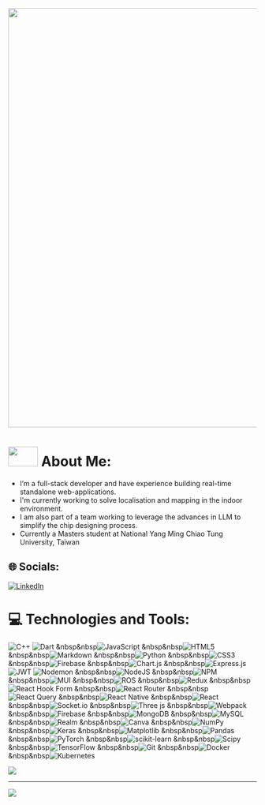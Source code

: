 <img src="https://github.com/user-attachments/assets/2fb14e31-4786-488b-99b2-684f925cb7f9" width="850" />

# <img src="https://github.com/user-attachments/assets/6f3036b2-e84c-4798-b9dc-11cdd8dbe67f" width="60" height="40" /> About Me:

- I’m a full-stack developer and have experience building real-time standalone web-applications.
- I'm currently working to solve localisation and  mapping in the indoor environment.
- I am also part of a team working to leverage the advances in LLM to simplify the chip designing process.
- Currently a Masters student at National Yang Ming Chiao Tung University, Taiwan


## 🌐 Socials:
[![LinkedIn](https://img.shields.io/badge/LinkedIn-%230077B5.svg?logo=linkedin&logoColor=white)](https://linkedin.com/in/azmatullah-khan-softwaredeveloper) 

# 💻 Technologies and Tools:
![C++](https://img.shields.io/badge/c++-%2300599C.svg?style=flat&logo=c%2B%2B&logoColor=white) ![Dart](https://img.shields.io/badge/dart-%230175C2.svg?style=flat&logo=dart&logoColor=white) &nbsp&nbsp![JavaScript](https://img.shields.io/badge/javascript-%23323330.svg?style=flat&logo=javascript&logoColor=%23F7DF1E) &nbsp&nbsp![HTML5](https://img.shields.io/badge/html5-%23E34F26.svg?style=flat&logo=html5&logoColor=white) &nbsp&nbsp![Markdown](https://img.shields.io/badge/markdown-%23000000.svg?style=flat&logo=markdown&logoColor=white) &nbsp&nbsp![Python](https://img.shields.io/badge/python-3670A0?style=flat&logo=python&logoColor=ffdd54) &nbsp&nbsp![CSS3](https://img.shields.io/badge/css3-%231572B6.svg?style=flat&logo=css3&logoColor=white) &nbsp&nbsp![Firebase](https://img.shields.io/badge/firebase-%23039BE5.svg?style=flat&logo=firebase) &nbsp&nbsp![Chart.js](https://img.shields.io/badge/chart.js-F5788D.svg?style=flat&logo=chart.js&logoColor=white) &nbsp&nbsp![Express.js](https://img.shields.io/badge/express.js-%23404d59.svg?style=flat&logo=express&logoColor=%2361DAFB) ![JWT](https://img.shields.io/badge/JWT-black?style=flat&logo=JSON%20web%20tokens) ![Nodemon](https://img.shields.io/badge/NODEMON-%23323330.svg?style=flat&logo=nodemon&logoColor=%BBDEAD) &nbsp&nbsp![NodeJS](https://img.shields.io/badge/node.js-6DA55F?style=flat&logo=node.js&logoColor=white) &nbsp&nbsp![NPM](https://img.shields.io/badge/NPM-%23CB3837.svg?style=flat&logo=npm&logoColor=white) &nbsp&nbsp![MUI](https://img.shields.io/badge/MUI-%230081CB.svg?style=flat&logo=mui&logoColor=white) &nbsp&nbsp![ROS](https://img.shields.io/badge/ros-%230A0FF9.svg?style=flat&logo=ros&logoColor=white) &nbsp&nbsp![Redux](https://img.shields.io/badge/redux-%23593d88.svg?style=flat&logo=redux&logoColor=white) &nbsp&nbsp![React Hook Form](https://img.shields.io/badge/React%20Hook%20Form-%23EC5990.svg?style=flat&logo=reacthookform&logoColor=white) &nbsp&nbsp![React Router](https://img.shields.io/badge/React_Router-CA4245?style=flat&logo=react-router&logoColor=white) &nbsp&nbsp![React Query](https://img.shields.io/badge/-React%20Query-FF4154?style=flat&logo=react%20query&logoColor=white) &nbsp&nbsp![React Native](https://img.shields.io/badge/react_native-%2320232a.svg?style=flat&logo=react&logoColor=%2361DAFB) &nbsp&nbsp![React](https://img.shields.io/badge/react-%2320232a.svg?style=flat&logo=react&logoColor=%2361DAFB) &nbsp&nbsp![Socket.io](https://img.shields.io/badge/Socket.io-black?style=flat&logo=socket.io&badgeColor=010101) &nbsp&nbsp![Three js](https://img.shields.io/badge/threejs-black?style=flat&logo=three.js&logoColor=white) &nbsp&nbsp![Webpack](https://img.shields.io/badge/webpack-%238DD6F9.svg?style=flat&logo=webpack&logoColor=black) &nbsp&nbsp![Firebase](https://img.shields.io/badge/firebase-a08021?style=flat&logo=firebase&logoColor=ffcd34) &nbsp&nbsp![MongoDB](https://img.shields.io/badge/MongoDB-%234ea94b.svg?style=flat&logo=mongodb&logoColor=white) &nbsp&nbsp![MySQL](https://img.shields.io/badge/mysql-4479A1.svg?style=flat&logo=mysql&logoColor=white) &nbsp&nbsp![Realm](https://img.shields.io/badge/Realm-39477F?style=flat&logo=realm&logoColor=white) &nbsp&nbsp![Canva](https://img.shields.io/badge/Canva-%2300C4CC.svg?style=flat&logo=Canva&logoColor=white) &nbsp&nbsp![NumPy](https://img.shields.io/badge/numpy-%23013243.svg?style=flat&logo=numpy&logoColor=white) &nbsp&nbsp![Keras](https://img.shields.io/badge/Keras-%23D00000.svg?style=flat&logo=Keras&logoColor=white) &nbsp&nbsp![Matplotlib](https://img.shields.io/badge/Matplotlib-%23ffffff.svg?style=flat&logo=Matplotlib&logoColor=black) &nbsp&nbsp![Pandas](https://img.shields.io/badge/pandas-%23150458.svg?style=flat&logo=pandas&logoColor=white) &nbsp&nbsp![PyTorch](https://img.shields.io/badge/PyTorch-%23EE4C2C.svg?style=flat&logo=PyTorch&logoColor=white) &nbsp&nbsp![scikit-learn](https://img.shields.io/badge/scikit--learn-%23F7931E.svg?style=flat&logo=scikit-learn&logoColor=white) &nbsp&nbsp![Scipy](https://img.shields.io/badge/SciPy-%230C55A5.svg?style=flat&logo=scipy&logoColor=%white) &nbsp&nbsp![TensorFlow](https://img.shields.io/badge/TensorFlow-%23FF6F00.svg?style=flat&logo=TensorFlow&logoColor=white) &nbsp&nbsp![Git](https://img.shields.io/badge/git-%23F05033.svg?style=flat&logo=git&logoColor=white) &nbsp&nbsp![Docker](https://img.shields.io/badge/docker-%230db7ed.svg?style=flat&logo=docker&logoColor=white) &nbsp&nbsp![Kubernetes](https://img.shields.io/badge/kubernetes-%23326ce5.svg?style=flat&logo=kubernetes&logoColor=white)


![](https://github-readme-stats.vercel.app/api/top-langs/?username=KhanAzmat&theme=moltack&hide_border=true&include_all_commits=true&count_private=true&layout=compact)

---
[![](https://visitcount.itsvg.in/api?id=KhanAzmat&icon=0&color=0)](https://visitcount.itsvg.in)

<!-- Proudly created with GPRM ( https://gprm.itsvg.in ) -->
